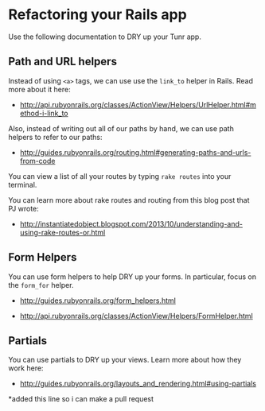 # Refactoring your Rails app

Use the following documentation to DRY up your Tunr app.

## Path and URL helpers

Instead of using `<a>` tags, we can use use the `link_to` helper in Rails. Read more about it here:

* http://api.rubyonrails.org/classes/ActionView/Helpers/UrlHelper.html#method-i-link_to

Also, instead of writing out all of our paths by hand, we can use path helpers to refer to our paths:

* http://guides.rubyonrails.org/routing.html#generating-paths-and-urls-from-code

You can view a list of all your routes by typing `rake routes` into your terminal.

You can learn more about rake routes and routing from this blog post that PJ wrote:

* http://instantiatedobject.blogspot.com/2013/10/understanding-and-using-rake-routes-or.html


## Form Helpers

You can use form helpers to help DRY up your forms. In particular, focus on the `form_for` helper.

* http://guides.rubyonrails.org/form_helpers.html

* http://api.rubyonrails.org/classes/ActionView/Helpers/FormHelper.html


## Partials

You can use partials to DRY up your views. Learn more about how they work here:

* http://guides.rubyonrails.org/layouts_and_rendering.html#using-partials

*added this line so i can make a pull request
